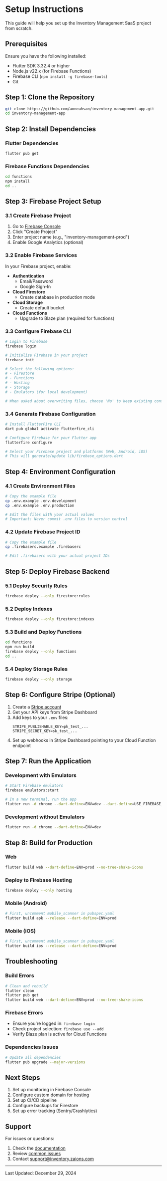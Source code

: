 # Setup Instructions

This guide will help you set up the Inventory Management SaaS project from scratch.

## Prerequisites

Ensure you have the following installed:
- Flutter SDK 3.32.4 or higher
- Node.js v22.x (for Firebase Functions)
- Firebase CLI (`npm install -g firebase-tools`)
- Git

## Step 1: Clone the Repository

```bash
git clone https://github.com/aoneahsan/inventory-management-app.git
cd inventory-management-app
```

## Step 2: Install Dependencies

### Flutter Dependencies
```bash
flutter pub get
```

### Firebase Functions Dependencies
```bash
cd functions
npm install
cd ..
```

## Step 3: Firebase Project Setup

### 3.1 Create Firebase Project
1. Go to [Firebase Console](https://console.firebase.google.com)
2. Click "Create Project"
3. Enter project name (e.g., "inventory-management-prod")
4. Enable Google Analytics (optional)

### 3.2 Enable Firebase Services
In your Firebase project, enable:
- **Authentication**
  - Email/Password
  - Google Sign-In
- **Cloud Firestore**
  - Create database in production mode
- **Cloud Storage**
  - Create default bucket
- **Cloud Functions**
  - Upgrade to Blaze plan (required for functions)

### 3.3 Configure Firebase CLI
```bash
# Login to Firebase
firebase login

# Initialize Firebase in your project
firebase init

# Select the following options:
# - Firestore
# - Functions
# - Hosting
# - Storage
# - Emulators (for local development)

# When asked about overwriting files, choose 'No' to keep existing configurations
```

### 3.4 Generate Firebase Configuration
```bash
# Install FlutterFire CLI
dart pub global activate flutterfire_cli

# Configure Firebase for your Flutter app
flutterfire configure

# Select your Firebase project and platforms (Web, Android, iOS)
# This will generate/update lib/firebase_options.dart
```

## Step 4: Environment Configuration

### 4.1 Create Environment Files
```bash
# Copy the example file
cp .env.example .env.development
cp .env.example .env.production

# Edit the files with your actual values
# Important: Never commit .env files to version control
```

### 4.2 Update Firebase Project ID
```bash
# Copy the example file
cp .firebaserc.example .firebaserc

# Edit .firebaserc with your actual project IDs
```

## Step 5: Deploy Firebase Backend

### 5.1 Deploy Security Rules
```bash
firebase deploy --only firestore:rules
```

### 5.2 Deploy Indexes
```bash
firebase deploy --only firestore:indexes
```

### 5.3 Build and Deploy Functions
```bash
cd functions
npm run build
firebase deploy --only functions
cd ..
```

### 5.4 Deploy Storage Rules
```bash
firebase deploy --only storage
```

## Step 6: Configure Stripe (Optional)

1. Create a [Stripe account](https://stripe.com)
2. Get your API keys from Stripe Dashboard
3. Add keys to your `.env` files:
   ```
   STRIPE_PUBLISHABLE_KEY=pk_test_...
   STRIPE_SECRET_KEY=sk_test_...
   ```
4. Set up webhooks in Stripe Dashboard pointing to your Cloud Function endpoint

## Step 7: Run the Application

### Development with Emulators
```bash
# Start Firebase emulators
firebase emulators:start

# In a new terminal, run the app
flutter run -d chrome --dart-define=ENV=dev --dart-define=USE_FIREBASE_EMULATOR=true
```

### Development without Emulators
```bash
flutter run -d chrome --dart-define=ENV=dev
```

## Step 8: Build for Production

### Web
```bash
flutter build web --dart-define=ENV=prod --no-tree-shake-icons
```

### Deploy to Firebase Hosting
```bash
firebase deploy --only hosting
```

### Mobile (Android)
```bash
# First, uncomment mobile_scanner in pubspec.yaml
flutter build apk --release --dart-define=ENV=prod
```

### Mobile (iOS)
```bash
# First, uncomment mobile_scanner in pubspec.yaml
flutter build ios --release --dart-define=ENV=prod
```

## Troubleshooting

### Build Errors
```bash
# Clean and rebuild
flutter clean
flutter pub get
flutter build web --dart-define=ENV=prod --no-tree-shake-icons
```

### Firebase Errors
- Ensure you're logged in: `firebase login`
- Check project selection: `firebase use --add`
- Verify Blaze plan is active for Cloud Functions

### Dependencies Issues
```bash
# Update all dependencies
flutter pub upgrade --major-versions
```

## Next Steps

1. Set up monitoring in Firebase Console
2. Configure custom domain for hosting
3. Set up CI/CD pipeline
4. Configure backups for Firestore
5. Set up error tracking (Sentry/Crashlytics)

## Support

For issues or questions:
1. Check the [documentation](docs/)
2. Review [common issues](docs/TROUBLESHOOTING.md)
3. Contact support@inventory.zaions.com

---

Last Updated: December 29, 2024